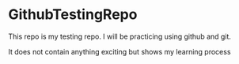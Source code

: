 # GithubTestingRepo

This repo is my testing repo. I will be practicing using github and git. 

It does not contain anything exciting but shows my learning process

